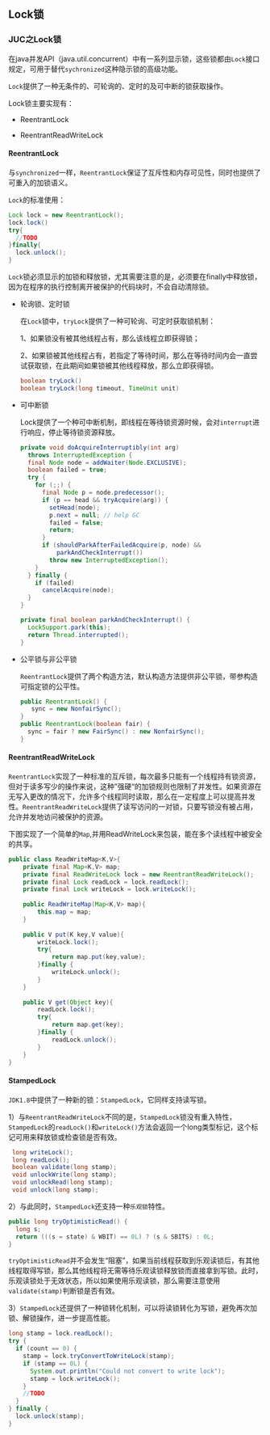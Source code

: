 ## Lock锁



### JUC之Lock锁

​		在java并发API（java.util.concurrent）中有一系列显示锁，这些锁都由`Lock`接口规定，可用于替代`sychronized`这种隐示锁的高级功能。

​		`Lock`提供了一种无条件的、可轮询的、定时的及可中断的锁获取操作。

Lock锁主要实现有：

+ ReentrantLock 

+ ReentrantReadWriteLock 


#### ReentrantLock

​		与`synchronized`一样，`ReentrantLock`保证了互斥性和内存可见性，同时也提供了可重入的加锁语义。

`Lock`的标准使用：

```java
Lock lock = new ReentrantLock();
lock.lock()
try{
  //TODO
}finally{
  lock.unlock();
}
```

​		`Lock`锁必须显示的加锁和释放锁，尤其需要注意的是，必须要在finally中释放锁，因为在程序的执行控制离开被保护的代码块时，不会自动清除锁。

+ 轮询锁、定时锁 

  在`Lock`锁中，`tryLock`提供了一种可轮询、可定时获取锁机制：

  1、如果锁没有被其他线程占有，那么该线程立即获得锁；

  2、如果锁被其他线程占有，若指定了等待时间，那么在等待时间内会一直尝试获取锁，在此期间如果锁被其他线程释放，那么立即获得锁。

  ```java
  boolean tryLock()
  boolean tryLock(long timeout, TimeUnit unit)
  ```

+ 可中断锁

  Lock提供了一个种可中断机制，即线程在等待锁资源时候，会对`interrupt`进行响应，停止等待锁资源释放。

  ```java
  private void doAcquireInterruptibly(int arg)
    throws InterruptedException {
    final Node node = addWaiter(Node.EXCLUSIVE);
    boolean failed = true;
    try {
      for (;;) {
        final Node p = node.predecessor();
        if (p == head && tryAcquire(arg)) {
          setHead(node);
          p.next = null; // help GC
          failed = false;
          return;
        }
        if (shouldParkAfterFailedAcquire(p, node) &&
            parkAndCheckInterrupt())
          throw new InterruptedException();
      }
    } finally {
      if (failed)
        cancelAcquire(node);
    }
  }
  
  private final boolean parkAndCheckInterrupt() {
    LockSupport.park(this);
    return Thread.interrupted();
  }
  ```

  

+ 公平锁与非公平锁

  `ReentrantLock`提供了两个构造方法，默认构造方法提供非公平锁，带参构造可指定锁的公平性。

  ```java
  public ReentrantLock() {
     sync = new NonfairSync();
  }  
  public ReentrantLock(boolean fair) {
    sync = fair ? new FairSync() : new NonfairSync();
  }
  ```



#### ReentrantReadWriteLock

​		`ReentrantLock`实现了一种标准的互斥锁，每次最多只能有一个线程持有锁资源，但对于读多写少的操作来说，这种”强硬“的加锁规则也限制了并发性。如果资源在无写入更改的情况下，允许多个线程同时读取，那么在一定程度上可以提高并发性。`ReentrantReadWriteLock`提供了读写访问的一对锁，只要写锁没有被占用，允许并发地访问被保护的资源。

下图实现了一个简单的`Map`,并用ReadWriteLock来包装，能在多个读线程中被安全的共享。

```java
public class ReadWriteMap<K,V>{
    private final Map<K,V> map;
    private final ReadWriteLock lock = new ReentrantReadWriteLock();
    private final Lock readLock = lock.readLock();
    private final Lock writeLock = lock.writeLock();
        
    public ReadWriteMap(Map<K,V> map){
        this.map = map;
    }
    
    public V put(K key,V value){
        writeLock.lock();
        try{
            return map.put(key,value);
        }finally {
            writeLock.unlock();
        }
    }
    
    public V get(Object key){
        readLock.lock();
        try{
            return map.get(key);
        }finally {
            readLock.unlock();
        }
    }
}
```



#### StampedLock

​		`JDK1.8`中提供了一种新的锁：`StampedLock`，它同样支持读写锁。

​		1）与`ReentrantReadWriteLock`不同的是，`StampedLock`锁没有重入特性，`StampedLock`的`readLock()`和`writeLock()`方法会返回一个long类型标记，这个标记可用来释放锁或检查锁是否有效。

```java
 long writeLock();
 long readLock();
 boolean validate(long stamp);
 void unlockWrite(long stamp);
 void unlockRead(long stamp);
 void unlock(long stamp);
```

​		2）与此同时，`StampedLock`还支持一种`乐观锁`特性。

```java
public long tryOptimisticRead() {
  long s;
  return (((s = state) & WBIT) == 0L) ? (s & SBITS) : 0L;
}
```

​		`tryOptimisticRead`并不会发生“阻塞”，如果当前线程获取到乐观读锁后，有其他线程取得写锁，那么其他线程将无需等待乐观读锁释放锁而直接拿到写锁。此时，乐观读锁处于无效状态，所以如果使用乐观读锁，那么需要注意使用`validate(stamp)`判断锁是否有效。

​		3）`StampedLock`还提供了一种锁转化机制，可以将读锁转化为写锁，避免再次加锁、解锁操作，进一步提高性能。

```java
long stamp = lock.readLock();
try {
  if (count == 0) {
    stamp = lock.tryConvertToWriteLock(stamp);
    if (stamp == 0L) {
      System.out.println("Could not convert to write lock");
      stamp = lock.writeLock();
    }
    //TODO
  }
} finally {
  lock.unlock(stamp);
}
```







